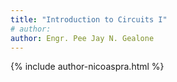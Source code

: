 ```yaml
---
title: "Introduction to Circuits I"
# author: 
author: Engr. Pee Jay N. Gealone
---
```




{% include author-nicoaspra.html %}